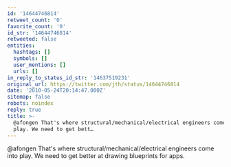 ```yaml
---
id: '14644746814'
retweet_count: '0'
favorite_count: '0'
id_str: '14644746814'
retweeted: false
entities:
  hashtags: []
  symbols: []
  user_mentions: []
  urls: []
in_reply_to_status_id_str: '14637519231'
original_url: https://twitter.com/jth/status/14644746814
date: '2010-05-24T20:14:47.000Z'
sitemap: false
robots: noindex
reply: true
title: >-
  @afongen That's where structural/mechanical/electrical engineers come into
  play. We need to get bett…
---
```


@afongen That's where structural/mechanical/electrical engineers come into play. We need to get better at drawing blueprints for apps.